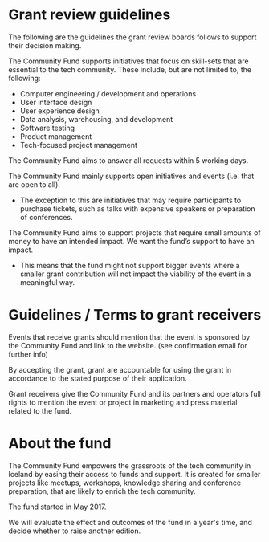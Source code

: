 # Grant review guidelines

The following are the guidelines the grant review boards follows to support their decision making.

The Community Fund supports initiatives that focus on skill-sets that are essential to the tech community. These include, but are not limited to, the following:

* Computer engineering / development and operations
* User interface design
* User experience design
* Data analysis, warehousing, and development
* Software testing
* Product management
* Tech-focused project management

The Community Fund aims to answer all requests within 5 working days.

The Community Fund mainly supports open initiatives and events (i.e. that are open to all).
- The exception to this are initiatives that may require participants to purchase tickets, such as talks with expensive speakers or preparation of conferences.

The Community Fund aims to support projects that require small amounts of money to have an intended impact. We want the fund’s support  to have an impact.
- This means that the fund might not support bigger events where a smaller grant contribution will not impact the viability of the event in a meaningful way.

# Guidelines / Terms to grant receivers

Events that receive grants should mention that the event is sponsored by the Community Fund and link to the website. (see confirmation email for further info)

By accepting the grant, grant are accountable for using  the grant in accordance to the stated purpose of their application.

Grant receivers give the Community Fund and its partners and operators full rights to mention the event or project in marketing and press material related to the fund.

# About the fund

The Community Fund empowers the grassroots of the tech community in Iceland by easing their access to funds and support. It is created for smaller projects like meetups, workshops, knowledge sharing and conference preparation, that are likely to enrich the tech community.

The fund started in May 2017.

We will evaluate the effect and outcomes of the fund in a year's time, and decide whether to raise another edition.
